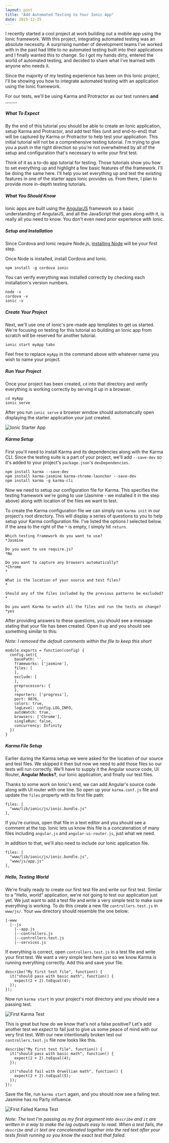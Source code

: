 ```yaml
---
layout: post
title: "Add Automated Testing to Your Ionic App"
date: 2015-12-25
---
```


I recently started a cool project at work building out a mobile app using the Ionic framework. With this project, integrating automated testing was an absolute necessity. A surprising number of development teams I've worked with in the past had little to no automated testing built into their applications and I finally wanted this to change. So I got my hands dirty, entered the world of automated testing, and decided to share what I've learned with anyone who needs it.

Since the majority of my testing experience has been on this Ionic project, I'll be showing you how to integrate automated testing with an application using the Ionic framework.

For our tests, we'll be using Karma and Protractor as our test runners **and ........**

##### What To Expect

By the end of this tutorial you should be able to create an Ionic application, setup Karma and Protractor, and add test files (unit and end-to-end) that will be captured by Karma or Protractor to help test your application. This initial tutorial will not be a comprehensive testing tutorial. I'm trying to give you a push in the right direction so you're not overwhelmed by all of the setup and configuration that's necessary to write your first test.

Think of it as a to-do app tutorial for testing. Those tutorials show you how to set everything up and highlight a few basic features of the framework. I'll be doing the same here. I'll help you set everything up and test the existing features in one of the starter apps Ionic provides us. From there, I plan to provide more in-depth testing tutorials.

##### What You Should Know

Ionic apps are built using the [AngularJS](https://angularjs.org/) framework so a basic understanding of AngularJS, and all the JavaScript that goes along with it, is really all you need to know. You don't even need prior experience with Ionic.

##### Setup and Installation

Since Cordova and Ionic require Node.js, [installing Node](https://nodejs.org/) will be your first step.

Once Node is installed, install Cordova and Ionic.

```
npm install -g cordova ionic
```

You can verify everything was installed correctly by checking each installation's version numbers.

```
node -v
cordova -v
ionic -v
```

##### Create Your Project

Next, we'll use one of Ionic's pre-made app templates to get us started. We're focusing on testing for this tutorial so building an Ionic app from scratch will be reserved for another tutorial.

```
ionic start myApp tabs
```

Feel free to replace `myApp` in the command above with whatever name you wish to name your project.

##### Run Your Project

Once your project has been created, `cd` into that directory and verify everything is working correctly by serving it up in a browser.

```
cd myApp
ionic serve
```

After you run `ionic serve` a browser window should automatically open displaying the starter application your just created.

![Ionic Starter App](http://i.imgur.com/o2jyyHZ.png)

##### Karma Setup

First you'll need to install Karma and its dependencies along with the Karma CLI. Since the testing suite is a part of your project, we'll add `--save-dev` so it's added to your project's `package.json`'s `devDependencies`.

```
npm install karma --save-dev
npm install karma-jasmine karma-chrome-launcher --save-dev
npm install karma -g karma-cli
```

Now we need to setup our configuration file for Karma. This specifies the testing framework we're going to use (Jasmine - we installed it in the step above) along with location of the files we want to test.

To create the Karma configuration file we can simply run `karma init` in our project's root directory. This will display a series of questions to you to help setup your Karma configuration file. I've listed the options I selected below. If the area to the right of the `*` is empty, I simply hit `return`.

```
Which testing framework do you want to use?
*Jasmine

Do you want to use require.js?
*No

Do you want to capture any browsers automatically?
*Chrome
*

What is the location of your source and test files?
*

Should any of the files included by the previous patterns be excluded?
*

Do you want Karma to watch all the files and run the tests on change?
*yes
```

After providing answers to these questions, you should see a message stating that your file has been created. Open it up and you should see something similar to this:

*Note: I removed the default comments within the file to keep this short*

```
module.exports = function(config) {
  config.set({
    basePath: '',
    frameworks: ['jasmine'],
    files: [
    ],
    exclude: [
    ],
    preprocessors: {
    },
    reporters: ['progress'],
    port: 9876,
    colors: true,
    logLevel: config.LOG_INFO,
    autoWatch: true,
    browsers: ['Chrome'],
    singleRun: false,
    concurrency: Infinity
  })
}
```

##### Karma File Setup

Earlier during the Karma setup we were asked for the location of our source and test files. We skipped it then but now we need to add those files so our tests will run correctly. We'll have to supply it the Angular source code, UI Router, **Angular Mocks?**, our Ionic application, and finally our test files.

Thanks to some work on Ionic's end, we can add Angular's source code along with UI router with one line. So open up your `karma.conf.js` file and update the `files` property with its first file path:

```
files: [
  "www/lib/ionic/js/ionic.bundle.js"
],
```

If you're curious, open that file in a text editor and you should see a comment at the top. Ionic lets us know this file is a concatenation of many files including `angular.js` and `angular-ui-router.js`, just what we need.

In addition to that, we'll also need to include our Ionic application file.

```
files: [
  "www/lib/ionic/js/ionic.bundle.js",
  "www/js/app.js"
],
```

##### Hello, Testing World

We're finally ready to create our first test file and write our first test. Similar to a "Hello, world" application, we're not going to test our application just yet. We just want to add a test file and write a very simple test to make sure everything is working. To do this create a new file `controllers.test.js` in `www/js/`. Your `www` directory should resemble the one below:

```
|-www
  |--js
    |--app.js
    |--controllers.js
    |--controllers.test.js
    |--services.js
```

If everything is correct, open `controllers.test.js` in a test file and write your first test. We want a very simple test here just so we know Karma is running everything correctly. Add this and save your file.

```
describe("My first test file", function() {
  it("should pass with basic math", function() {
    expect(2 + 2).toEqual(4);
  });
});
```

Now run `karma start` in your project's root directory and you should see a passing test.

![First Karma Test](http://i.imgur.com/j4tWOS0.png)

This is great but how do we know that's not a false positive? Let's add another test we *expect* to fail just to give us some peace of mind with our very first test. With our new intentionally broken test our `controllers.test.js` file now looks like this.

```
describe("My first test file", function() {
  it("should pass with basic math", function() {
    expect(2 + 2).toEqual(4);
  });

  it("should fail with Orwellian math", function() {
    expect(2 + 2).toEqual(5);
  });
});
```

Save the file, run `karma start` again, and you should now see a failing test. Jasmine has no Party influence.

![First Failed Karma Test](http://i.imgur.com/GWF0Ii5.png)

*Note: The text I'm passing as my first argument into `describe` and `it` are written in a way to make the log outputs easy to read. When a test fails, the `describe` and `it` text are concatenated together into the red text after your tests finish running so you know the exact test that failed.*
